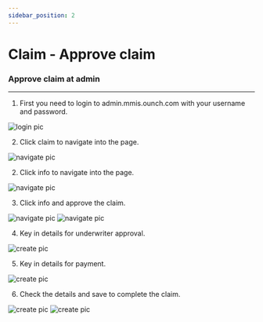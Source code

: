 ```yaml
---
sidebar_position: 2
---
```


# Claim - Approve claim

### Approve claim at admin

---

1. First you need to login to admin.mmis.ounch.com with your username and password.

![login pic](../../static/img/instruction/login.png)

2. Click claim to navigate into the page.

![navigate pic](../../static/img/claimAdmin/claim-navigate-admin.png)

2. Click info to navigate into the page.

![navigate pic](../../static/img/claimAdmin/claim-info-nav-admin.png)

3. Click info and approve the claim.

![navigate pic](../../static/img/claimAdmin/claim-approve-admin.png)
![navigate pic](../../static/img/claimAdmin/claim-approve2-admin.png)

4. Key in details for underwriter approval.

![create pic](../../static/img/claimAdmin/claim-underwriter.png)

5. Key in details for payment.

![create pic](../../static/img/claimAdmin/claim-payment.png)

6. Check the details and save to complete the claim.

![create pic](../../static/img/claimAdmin/claim-summary.png)
![create pic](../../static/img/claimAdmin/claim-status.png)